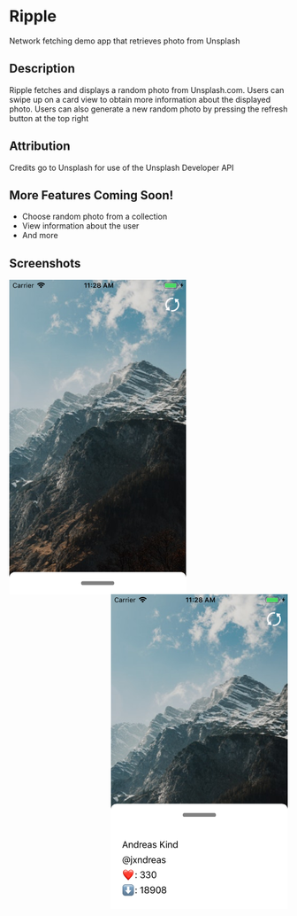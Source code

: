 # Ripple
Network fetching demo app that retrieves photo from Unsplash

## Description
Ripple fetches and displays a random photo from Unsplash.com. Users can swipe up on a card view to obtain more information about the displayed photo.
Users can also generate a new random photo by pressing the refresh button at the top right

## Attribution
Credits go to Unsplash for use of the Unsplash Developer API

## More Features Coming Soon!
  * Choose random photo from a collection
  * View information about the user
  * And more

## Screenshots

<img align="left" src="https://github.com/dumlaoj/Ripple/blob/master/Ripple%20Screenshots/Ripple-Screenshot.png" width="320" height="568">
<img align="right" src="https://github.com/dumlaoj/Ripple/blob/master/Ripple%20Screenshots/Ripple-Screenshot2.png" width="320" height="568">
